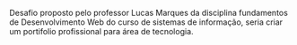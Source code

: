Desafio proposto pelo professor Lucas Marques da disciplina fundamentos de Desenvolvimento Web do curso de sistemas de informação, seria criar um portifolio profissional para área de tecnologia.
